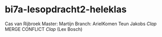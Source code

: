 # bi7a-lesopdracht2-heleklas
Cas van Rijbroek
Master: Martijn
Branch: ArielKomen
Teun Jakobs
*Clap* MERGE CONFLICT *Clap* (Lex Bosch)
